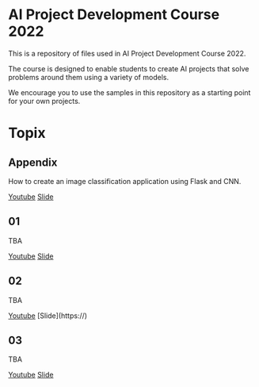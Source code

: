 # AI Project Development Course 2022

This is a repository of files used in AI Project Development Course 2022.

The course is designed to enable students to create AI projects that solve problems around them using a variety of models.

We encourage you to use the samples in this repository as a starting point for your own projects.

# Topix
## Appendix
How to create an image classification application using Flask and CNN.

[Youtube](https://)
[Slide](https://docs.google.com/presentation/d/1CSJE7O_6yfX5buTxY9GsckRusZ46Q2QOxsyIXYDVvxU/edit?usp=sharing)

## 01
TBA

[Youtube](https://)
[Slide](https://)

## 02
TBA

[Youtube](https://)
[Slide](https://\)


## 03
TBA

[Youtube](https://)
[Slide](https://)
